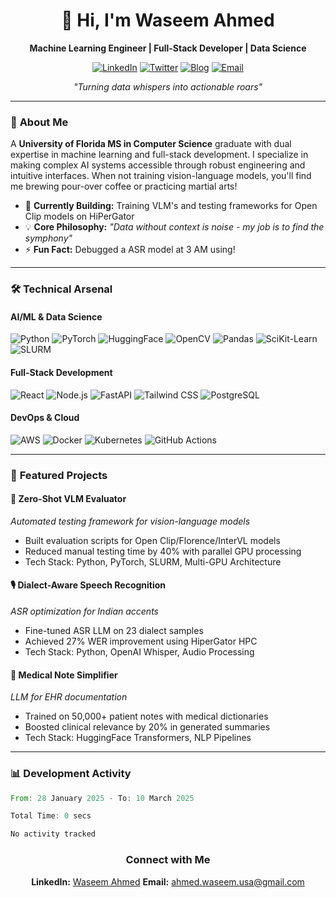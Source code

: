 <div align="center">
  
# 👋 Hi, I'm Waseem Ahmed 
**Machine Learning Engineer | Full-Stack Developer | Data Science**

[![LinkedIn](https://img.shields.io/badge/-LinkedIn-0A66C2?logo=linkedin)](https://www.linkedin.com/in/waseem09/)
[![Twitter](https://img.shields.io/badge/-Twitter-1DA1F2?logo=twitter)](https://twitter.com/RSPE_20)
[![Blog](https://img.shields.io/badge/📝-Blog-FF5722)](https://waseemahmed.in)
[![Email](https://img.shields.io/badge/-Email-D14836?logo=gmail)](mailto:ahmed.waseem.usa@gmail.com)

*"Turning data whispers into actionable roars"*

</div>

---

### 🚀 **About Me**
A **University of Florida MS in Computer Science** graduate with dual expertise in machine learning and full-stack development. I specialize in making complex AI systems accessible through robust engineering and intuitive interfaces. When not training vision-language models, you'll find me brewing pour-over coffee or practicing martial arts!

- 🔭 **Currently Building:** Training VLM's and testing frameworks for Open Clip models on HiPerGator
- 💡 **Core Philosophy:** *"Data without context is noise - my job is to find the symphony"*
- ⚡ **Fun Fact:** Debugged a ASR model at 3 AM using!

---

### 🛠️ **Technical Arsenal**

#### **AI/ML & Data Science**
![Python](https://img.shields.io/badge/-Python-3776AB?logo=python)
![PyTorch](https://img.shields.io/badge/-PyTorch-EE4C2C?logo=pytorch)
![HuggingFace](https://img.shields.io/badge/-HuggingFace-FFD21F?logo=huggingface)
![OpenCV](https://img.shields.io/badge/-OpenCV-5C3EE8?logo=opencv)
![Pandas](https://img.shields.io/badge/-Pandas-150458?logo=pandas)
![SciKit-Learn](https://img.shields.io/badge/-ScikitLearn-F7931E)
![SLURM](https://img.shields.io/badge/-SLURM-004D7F)

#### **Full-Stack Development**
![React](https://img.shields.io/badge/-React-61DAFB?logo=react)
![Node.js](https://img.shields.io/badge/-Node.js-339933?logo=node.js)
![FastAPI](https://img.shields.io/badge/-FastAPI-009688?logo=fastapi)
![Tailwind CSS](https://img.shields.io/badge/-Tailwind_CSS-06B6D4?logo=tailwind-css)
![PostgreSQL](https://img.shields.io/badge/-PostgreSQL-4169E1?logo=postgresql)

#### **DevOps & Cloud**
![AWS](https://img.shields.io/badge/-AWS-232F3E?logo=amazon-aws)
![Docker](https://img.shields.io/badge/-Docker-2496ED?logo=docker)
![Kubernetes](https://img.shields.io/badge/-Kubernetes-326CE5?logo=kubernetes)
![GitHub Actions](https://img.shields.io/badge/-GitHub_Actions-2088FF?logo=github-actions)

---

### 🌟 **Featured Projects**

#### **🦜 Zero-Shot VLM Evaluator**  
*Automated testing framework for vision-language models*  
- Built evaluation scripts for Open Clip/Florence/InterVL models  
- Reduced manual testing time by 40% with parallel GPU processing  
- Tech Stack: Python, PyTorch, SLURM, Multi-GPU Architecture

#### **🎙️ Dialect-Aware Speech Recognition**  
*ASR optimization for Indian accents*  
- Fine-tuned ASR LLM on 23 dialect samples  
- Achieved 27% WER improvement using HiperGator HPC  
- Tech Stack: Python, OpenAI Whisper, Audio Processing

#### **🏥 Medical Note Simplifier**  
*LLM for EHR documentation*  
- Trained on 50,000+ patient notes with medical dictionaries  
- Boosted clinical relevance by 20% in generated summaries  
- Tech Stack: HuggingFace Transformers, NLP Pipelines

---

### 📊 **Development Activity**

<!--START_SECTION:waka-->

```rust
From: 28 January 2025 - To: 10 March 2025

Total Time: 0 secs

No activity tracked
```

<!--END_SECTION:waka-->

<div align="center">


### Connect with Me
  **LinkedIn:** [Waseem Ahmed](https://www.linkedin.com/in/waseem09/)
  **Email:** ahmed.waseem.usa@gmail.com


</div> 
